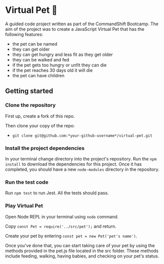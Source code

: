# Virtual Pet 🐶

A guided code project written as part of the CommandShift Bootcamp. The aim of the project was to create a JavaScript Virtual Pet that has the following features: 
- the pet can be named
- they can get older 
- they can get hungry and less fit as they get older
- they can be walked and fed
- if the pet gets too hungry or unfit they can die
- if the pet reaches 30 days old it will die
- the pet can have children

## Getting started

### Clone the repository

First up, create a fork of this repo. 

Then clone your copy of the repo: 

- `git clone git@github.com:*your-github-username*/virtual-pet.git` 

### Install the project dependencies 

In your terminal change directory into the project's repository. Run the `npm install` to download the dependencies for this project. Once it has completed, you should have a new `node-modules` directory in the repository. 

### Run the test code 

Run `npm test` to run Jest. All the tests should pass. 

### Play Virtual Pet

Open Node REPL in your terminal using `node` command. 

Copy  `const Pet = require('../src/pet');` and return. 

Create your pet by entering `const pet = new Pet('pet's name')`. 

Once you've done that, you can start taking care of your pet by using the methods provided in the pet.js file located in the src folder. These methods include feeding, walking, having babies, and checking on your pet's status.



